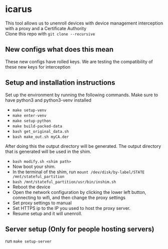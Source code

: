 # icarus
This tool allows us to unenroll devices with device management interception with a proxy and a Certificate Authority  
Clone this repo with `git clone --recursive`
## New configs what does this mean
These new configs have rolled keys. We are testing the compatibility of these new keys for interception

## Setup and installation instructions
Set up the environment by running the following commands. Make sure to have python3 and python3-venv installed
- `make setup-venv`
- `make enter-venv`
- `make setup-python`
- `make build-packed-data`
- `bash get_original_data.sh`
- `bash make_out.sh myCA.der`

After doing this the output directory will be generated. The output directory that is generated will be used in the shim.
- `bash modify.sh <shim path>`
- Now boot your shim.
- In the terminal of the shim, run `mount /dev/disk/by-label/STATE /mnt/stateful_partition`
- `bash /mnt/stateful_partition/usr/bin/inshim.sh`
- Reboot the device
- Open the network configuration by clicking the lower left button, connecting to wifi, and then change the proxy settings
- Set proxy settings to manual
- Set HTTPS ip to the IP you used to host the proxy server. 
- Resume setup and it will unenroll. 

## Server setup (Only for people hosting servers)
run `make setup-server`
